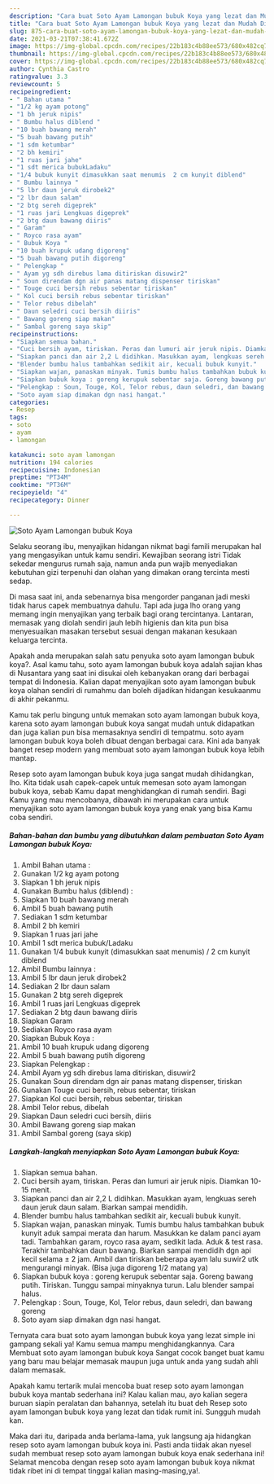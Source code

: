 ```yaml
---
description: "Cara buat Soto Ayam Lamongan bubuk Koya yang lezat dan Mudah Dibuat"
title: "Cara buat Soto Ayam Lamongan bubuk Koya yang lezat dan Mudah Dibuat"
slug: 875-cara-buat-soto-ayam-lamongan-bubuk-koya-yang-lezat-dan-mudah-dibuat
date: 2021-03-21T07:38:41.672Z
image: https://img-global.cpcdn.com/recipes/22b183c4b88ee573/680x482cq70/soto-ayam-lamongan-bubuk-koya-foto-resep-utama.jpg
thumbnail: https://img-global.cpcdn.com/recipes/22b183c4b88ee573/680x482cq70/soto-ayam-lamongan-bubuk-koya-foto-resep-utama.jpg
cover: https://img-global.cpcdn.com/recipes/22b183c4b88ee573/680x482cq70/soto-ayam-lamongan-bubuk-koya-foto-resep-utama.jpg
author: Cynthia Castro
ratingvalue: 3.3
reviewcount: 5
recipeingredient:
- " Bahan utama "
- "1/2 kg ayam potong"
- "1 bh jeruk nipis"
- " Bumbu halus diblend "
- "10 buah bawang merah"
- "5 buah bawang putih"
- "1 sdm ketumbar"
- "2 bh kemiri"
- "1 ruas jari jahe"
- "1 sdt merica bubukLadaku"
- "1/4 bubuk kunyit dimasukkan saat menumis  2 cm kunyit diblend"
- " Bumbu lainnya "
- "5 lbr daun jeruk dirobek2"
- "2 lbr daun salam"
- "2 btg sereh digeprek"
- "1 ruas jari Lengkuas digeprek"
- "2 btg daun bawang diiris"
- " Garam"
- " Royco rasa ayam"
- " Bubuk Koya "
- "10 buah krupuk udang digoreng"
- "5 buah bawang putih digoreng"
- " Pelengkap "
- " Ayam yg sdh direbus lama ditiriskan disuwir2"
- " Soun direndam dgn air panas matang dispenser tiriskan"
- " Touge cuci bersih rebus sebentar tiriskan"
- " Kol cuci bersih rebus sebentar tiriskan"
- " Telor rebus dibelah"
- " Daun seledri cuci bersih diiris"
- " Bawang goreng siap makan"
- " Sambal goreng saya skip"
recipeinstructions:
- "Siapkan semua bahan."
- "Cuci bersih ayam, tiriskan. Peras dan lumuri air jeruk nipis. Diamkan 10-15 menit."
- "Siapkan panci dan air 2,2 L didihkan. Masukkan ayam, lengkuas sereh daun jeruk daun salam. Biarkan sampai mendidih."
- "Blender bumbu halus tambahkan sedikit air, kecuali bubuk kunyit."
- "Siapkan wajan, panaskan minyak. Tumis bumbu halus tambahkan bubuk kunyit aduk sampai merata dan harum. Masukkan ke dalam panci ayam tadi. Tambahkan garam, royco rasa ayam, sedikit lada. Aduk &amp; test rasa. Terakhir tambahkan daun bawang. Biarkan sampai mendidih dgn api kecil selama ± 2 jam. Ambil dan tiriskan beberapa ayam lalu suwir2 utk mengurangi minyak. (Bisa juga digoreng 1/2 matang ya)"
- "Siapkan bubuk koya : goreng kerupuk sebentar saja. Goreng bawang putih. Tiriskan. Tunggu sampai minyaknya turun. Lalu blender sampai halus."
- "Pelengkap : Soun, Touge, Kol, Telor rebus, daun seledri, dan bawang goreng"
- "Soto ayam siap dimakan dgn nasi hangat."
categories:
- Resep
tags:
- soto
- ayam
- lamongan

katakunci: soto ayam lamongan 
nutrition: 194 calories
recipecuisine: Indonesian
preptime: "PT34M"
cooktime: "PT36M"
recipeyield: "4"
recipecategory: Dinner

---
```



![Soto Ayam Lamongan bubuk Koya](https://img-global.cpcdn.com/recipes/22b183c4b88ee573/680x482cq70/soto-ayam-lamongan-bubuk-koya-foto-resep-utama.jpg)

Selaku seorang ibu, menyajikan hidangan nikmat bagi famili merupakan hal yang mengasyikan untuk kamu sendiri. Kewajiban seorang istri Tidak sekedar mengurus rumah saja, namun anda pun wajib menyediakan kebutuhan gizi terpenuhi dan olahan yang dimakan orang tercinta mesti sedap.

Di masa  saat ini, anda sebenarnya bisa mengorder panganan jadi meski tidak harus capek membuatnya dahulu. Tapi ada juga lho orang yang memang ingin menyajikan yang terbaik bagi orang tercintanya. Lantaran, memasak yang diolah sendiri jauh lebih higienis dan kita pun bisa menyesuaikan masakan tersebut sesuai dengan makanan kesukaan keluarga tercinta. 



Apakah anda merupakan salah satu penyuka soto ayam lamongan bubuk koya?. Asal kamu tahu, soto ayam lamongan bubuk koya adalah sajian khas di Nusantara yang saat ini disukai oleh kebanyakan orang dari berbagai tempat di Indonesia. Kalian dapat menyajikan soto ayam lamongan bubuk koya olahan sendiri di rumahmu dan boleh dijadikan hidangan kesukaanmu di akhir pekanmu.

Kamu tak perlu bingung untuk memakan soto ayam lamongan bubuk koya, karena soto ayam lamongan bubuk koya sangat mudah untuk didapatkan dan juga kalian pun bisa memasaknya sendiri di tempatmu. soto ayam lamongan bubuk koya boleh dibuat dengan berbagai cara. Kini ada banyak banget resep modern yang membuat soto ayam lamongan bubuk koya lebih mantap.

Resep soto ayam lamongan bubuk koya juga sangat mudah dihidangkan, lho. Kita tidak usah capek-capek untuk memesan soto ayam lamongan bubuk koya, sebab Kamu dapat menghidangkan di rumah sendiri. Bagi Kamu yang mau mencobanya, dibawah ini merupakan cara untuk menyajikan soto ayam lamongan bubuk koya yang enak yang bisa Kamu coba sendiri.

<!--inarticleads1-->

##### Bahan-bahan dan bumbu yang dibutuhkan dalam pembuatan Soto Ayam Lamongan bubuk Koya:

1. Ambil  Bahan utama :
1. Gunakan 1/2 kg ayam potong
1. Siapkan 1 bh jeruk nipis
1. Gunakan  Bumbu halus (diblend) :
1. Siapkan 10 buah bawang merah
1. Ambil 5 buah bawang putih
1. Sediakan 1 sdm ketumbar
1. Ambil 2 bh kemiri
1. Siapkan 1 ruas jari jahe
1. Ambil 1 sdt merica bubuk/Ladaku
1. Gunakan 1/4 bubuk kunyit (dimasukkan saat menumis) / 2 cm kunyit diblend
1. Ambil  Bumbu lainnya :
1. Ambil 5 lbr daun jeruk dirobek2
1. Sediakan 2 lbr daun salam
1. Gunakan 2 btg sereh digeprek
1. Ambil 1 ruas jari Lengkuas digeprek
1. Sediakan 2 btg daun bawang diiris
1. Siapkan  Garam
1. Sediakan  Royco rasa ayam
1. Siapkan  Bubuk Koya :
1. Ambil 10 buah krupuk udang digoreng
1. Ambil 5 buah bawang putih digoreng
1. Siapkan  Pelengkap :
1. Ambil  Ayam yg sdh direbus lama ditiriskan, disuwir2
1. Gunakan  Soun direndam dgn air panas matang dispenser, tiriskan
1. Gunakan  Touge cuci bersih, rebus sebentar, tiriskan
1. Siapkan  Kol cuci bersih, rebus sebentar, tiriskan
1. Ambil  Telor rebus, dibelah
1. Siapkan  Daun seledri cuci bersih, diiris
1. Ambil  Bawang goreng siap makan
1. Ambil  Sambal goreng (saya skip)




<!--inarticleads2-->

##### Langkah-langkah menyiapkan Soto Ayam Lamongan bubuk Koya:

1. Siapkan semua bahan.
1. Cuci bersih ayam, tiriskan. Peras dan lumuri air jeruk nipis. Diamkan 10-15 menit.
1. Siapkan panci dan air 2,2 L didihkan. Masukkan ayam, lengkuas sereh daun jeruk daun salam. Biarkan sampai mendidih.
1. Blender bumbu halus tambahkan sedikit air, kecuali bubuk kunyit.
1. Siapkan wajan, panaskan minyak. Tumis bumbu halus tambahkan bubuk kunyit aduk sampai merata dan harum. Masukkan ke dalam panci ayam tadi. Tambahkan garam, royco rasa ayam, sedikit lada. Aduk &amp; test rasa. Terakhir tambahkan daun bawang. Biarkan sampai mendidih dgn api kecil selama ± 2 jam. Ambil dan tiriskan beberapa ayam lalu suwir2 utk mengurangi minyak. (Bisa juga digoreng 1/2 matang ya)
1. Siapkan bubuk koya : goreng kerupuk sebentar saja. Goreng bawang putih. Tiriskan. Tunggu sampai minyaknya turun. Lalu blender sampai halus.
1. Pelengkap : Soun, Touge, Kol, Telor rebus, daun seledri, dan bawang goreng
1. Soto ayam siap dimakan dgn nasi hangat.




Ternyata cara buat soto ayam lamongan bubuk koya yang lezat simple ini gampang sekali ya! Kamu semua mampu menghidangkannya. Cara Membuat soto ayam lamongan bubuk koya Sangat cocok banget buat kamu yang baru mau belajar memasak maupun juga untuk anda yang sudah ahli dalam memasak.

Apakah kamu tertarik mulai mencoba buat resep soto ayam lamongan bubuk koya mantab sederhana ini? Kalau kalian mau, ayo kalian segera buruan siapin peralatan dan bahannya, setelah itu buat deh Resep soto ayam lamongan bubuk koya yang lezat dan tidak rumit ini. Sungguh mudah kan. 

Maka dari itu, daripada anda berlama-lama, yuk langsung aja hidangkan resep soto ayam lamongan bubuk koya ini. Pasti anda tiidak akan nyesel sudah membuat resep soto ayam lamongan bubuk koya enak sederhana ini! Selamat mencoba dengan resep soto ayam lamongan bubuk koya nikmat tidak ribet ini di tempat tinggal kalian masing-masing,ya!.

